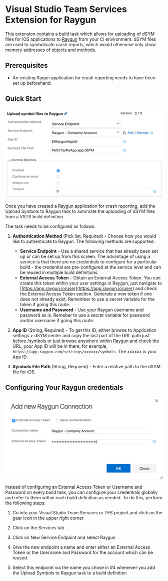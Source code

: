 # Visual Studio Team Services Extension for Raygun

This extension contains a build task which allows for uploading of dSYM files for iOS applications to [Raygun](https://raygun.com/) from your CI environment.
dSYM files are used to symbolicate crash reports, which would otherwise only show memory addresses of objects and methods.

## Prerequisites

* An existing Ragun application for crash reporting needs to have been set up beforehand.

## Quick Start

![Upload Symbols](/images/upload-symbols-task.png)

Once you have created a Raygun application for crash reporting, add the Upload Symbols to Raygun task to automate the uploading of dSYM files from a VSTS build definition.

The task needs to be configured as follows:

1. **Authentication Method** (Pick list, Required) - Choose how you would like to authenticate to Raygun. The following methods are supported:
    - **Service Endpoint** - Use a shared service that has already been set up or can be set up from this screen. The advantage of using a service is that there are no credentials to configure for a particular build - the credential are pre-configured at the service level and can be reused in multiple build definitions.
    - **External Access Token** - Obtain an External Access Token. You can create this token within your user settings in Raygun, just navigate to [https://app.raygun.io/user](https://app.raygun.io/user) and check the External Access Token section. Generate a new token if one does not already exist. Remember to use a secret variable for the token if going this route.
    - **Username and Password** - Use your Raygun username and password as is. Remeber to use a secret variable for password and/or username if going this route.

2. **App ID** (String, Required) - To get this ID, either browse to Application settings > dSYM center and copy the last part of the URL path just before /symbols or just browse anywhere within Raygun and check the URL, your App ID will be in there, for example, `https://app.raygun.com/settings/xxxxxx/symbols`. The xxxxxx is your App ID.

3. **Symbols File Path** (String, Required) - Enter a relative path to the dSYM file for iOS.

## Configuring Your Raygun credentials

![Service Connection](/images/service-connection.png)

Instead of configuring an External Access Token or Username and Password on every build task, you can configure your credentials globally and refer to them within each build definition as needed. To do this, perform the following steps:

1. Go into your Visual Studio Team Services or TFS project and click on the gear icon in the upper right corner

2. Click on the Services tab

3. Click on New Service Endpoint and select Raygun

4. Give the new endpoint a name and enter either an External Access Token or the Username and Password for the account which can be reused.

5. Select this endpoint via the name you chose in #4 whenever you add the Upload Symbols to Raygun task to a build definition

